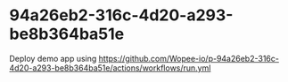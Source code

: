 # 94a26eb2-316c-4d20-a293-be8b364ba51e
Deploy demo app using https://github.com/Wopee-io/p-94a26eb2-316c-4d20-a293-be8b364ba51e/actions/workflows/run.yml
